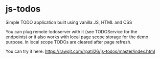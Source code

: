 # js-todos
Simple TODO application built using vanilla JS, HTML and CSS

You can plug remote todoserver with it (see TODOService for the endpoints) or it also works with local page scope storage for the demo purpose. In local scope TODOs are cleared after page refresh.

You can try it here: https://rawgit.com/rpatil26/js-todos/master/index.html
